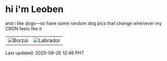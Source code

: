 # hi i'm Leoben

and i like dogs—so have some random dog pics that change whenever my CRON feels like it

|  |  |
|--------|----------|
| ![Borzoi](https://random-dog-vercel.vercel.app/api/random-borzoi?v=1758861968) | ![Labrador](https://random-dog-vercel.vercel.app/api/random-labrador?v=1758861968) |

Last updated: 2025-09-26 12:46 PHT
